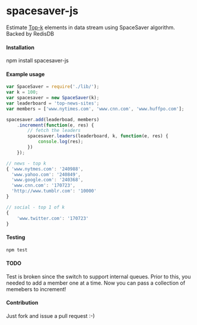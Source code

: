 spacesaver-js
=============

Estimate [Top-k](https://icmi.cs.ucsb.edu/research/tech_reports/reports/2005-23.pdf) elements in data stream using SpaceSaver algorithm. Backed by RedisDB

#### Installation

npm install spacesaver-js

#### Example usage

```javascript
var SpaceSaver = require('./lib/');
var k = 100;
var spacesaver = new SpaceSaver(k);
var leaderboard = 'top-news-sites';
var members = ['www.nytimes.com', 'www.cnn.com', 'www.huffpo.com'];
```

```javascript
spacesaver.add(leaderboad, members)
	.increment(function(e, res) {
		// fetch the leaders
		spacesaver.leaders(leaderboard, k, function(e, res) {
			console.log(res);
		})
	});
```

```javascript
// news - top k
{ 'www.nytmes.com': '240988',
  'www.yahoo.com': '240849',
  'www.google.com': '240368',
  'www.cnn.com': '170723',
  'http://www.tumblr.com': '10000' 
}

// social - top 1 of k
{ 
	'www.twitter.com': '170723' 
}
```

#### Testing
```javascript
npm test
```

#### TODO 
Test is broken since the switch to support
internal queues. Prior to this, you needed
to add a member one at a time. Now you 
can pass a collection of memebers to increment! 

#### Contribution
Just fork and issue a pull request :-)

